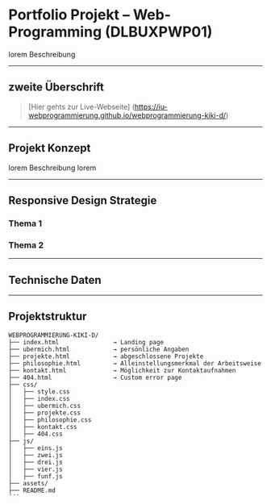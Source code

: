 # Portfolio Projekt – Web-Programming (DLBUXPWP01)

lorem Beschreibung

---

## zweite Überschrift

> [Hier gehts zur Live-Webseite] (https://iu-webprogrammierung.github.io/webprogrammierung-kiki-d/)

---

## Projekt Konzept

lorem Beschreibung
lorem 

---

## Responsive Design Strategie

### Thema 1

### Thema 2

---

## Technische Daten

---

## Projektstruktur

````plaintext
WEBPROGRAMMIERUNG-KIKI-D/
├── index.html               → Landing page
├── ubermich.html            → persönliche Angaben
├── projekte.html            → abgeschlossene Projekte
├── philosophie.html         → Alleinstellungsmerkmal der Arbeitsweise
├── kontakt.html             → Möglichkeit zur Kontaktaufnahmen
├── 404.html                 → Custom error page
├── css/
│   ├── style.css
│   ├── index.css
│   ├── ubermich.css
│   ├── projekte.css
│   ├── philosophie.css
│   ├── kontakt.css
│   ├── 404.css
├── js/
│   ├── eins.js
│   ├── zwei.js
│   ├── drei.js
│   ├── vier.js
│   ├── funf.js
├── assets/
├── README.md 
´´´             